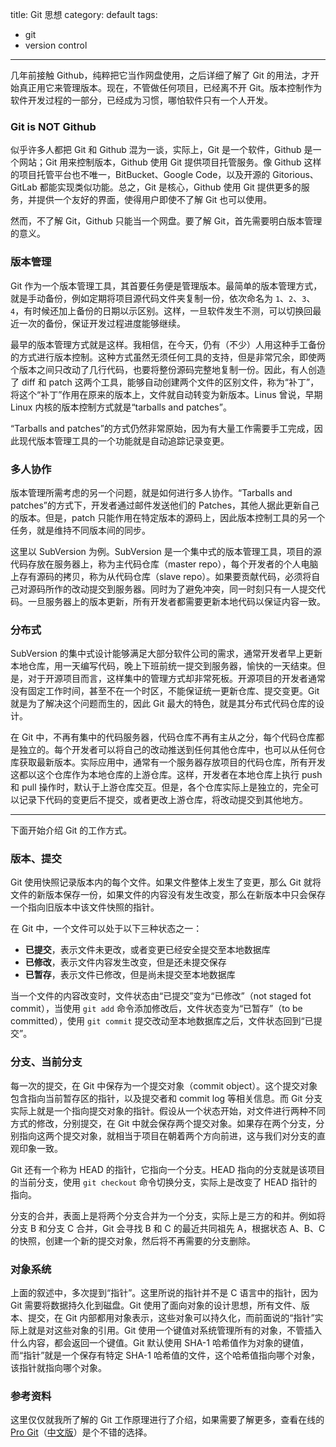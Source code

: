 title: Git 思想
category: default
tags:
- git
- version control
---

几年前接触 Github，纯粹把它当作网盘使用，之后详细了解了 Git 的用法，才开始真正用它来管理版本。现在，不管做任何项目，已经离不开 Git。版本控制作为软件开发过程的一部分，已经成为习惯，哪怕软件只有一个人开发。

### Git is NOT Github

似乎许多人都把 Git 和 Github 混为一谈，实际上，Git 是一个软件，Github 是一个网站；Git 用来控制版本，Github 使用 Git 提供项目托管服务。像 Github 这样的项目托管平台也不唯一，BitBucket、Google Code，以及开源的 Gitorious、GitLab 都能实现类似功能。总之，Git 是核心，Github 使用 Git 提供更多的服务，并提供一个友好的界面，使得用户即使不了解 Git 也可以使用。

然而，不了解 Git，Github 只能当一个网盘。要了解 Git，首先需要明白版本管理的意义。

### 版本管理

Git 作为一个版本管理工具，其首要任务便是管理版本。最简单的版本管理方式，就是手动备份，例如定期将项目源代码文件夹复制一份，依次命名为 `1`、`2`、`3`、`4`，有时候还加上备份的日期以示区别。这样，一旦软件发生不测，可以切换回最近一次的备份，保证开发过程进度能够继续。

最早的版本管理方式就是这样。我相信，在今天，仍有（不少）人用这种手工备份的方式进行版本控制。这种方式虽然无须任何工具的支持，但是非常冗余，即使两个版本之间只改动了几行代码，也要将整份源码完整地复制一份。因此，有人创造了 diff 和 patch 这两个工具，能够自动创建两个文件的区别文件，称为“补丁”，将这个“补丁”作用在原来的版本上，文件就自动转变为新版本。Linus 曾说，早期 Linux 内核的版本控制方式就是“tarballs and patches”。

“Tarballs and patches”的方式仍然非常原始，因为有大量工作需要手工完成，因此现代版本管理工具的一个功能就是自动追踪记录变更。

### 多人协作

版本管理所需考虑的另一个问题，就是如何进行多人协作。“Tarballs and patches”的方式下，开发者通过邮件发送他们的 Patches，其他人据此更新自己的版本。但是，patch 只能作用在特定版本的源码上，因此版本控制工具的另一个任务，就是维持不同版本间的同步。

这里以 SubVersion 为例。SubVersion 是一个集中式的版本管理工具，项目的源代码存放在服务器上，称为主代码仓库（master repo），每个开发者的个人电脑上存有源码的拷贝，称为从代码仓库（slave repo）。如果要贡献代码，必须将自己对源码所作的改动提交到服务器。同时为了避免冲突，同一时刻只有一人提交代码。一旦服务器上的版本更新，所有开发者都需要更新本地代码以保证内容一致。

### 分布式

SubVersion 的集中式设计能够满足大部分软件公司的需求，通常开发者早上更新本地仓库，用一天编写代码，晚上下班前统一提交到服务器，愉快的一天结束。但是，对于开源项目而言，这样集中的管理方式却非常死板。开源项目的开发者通常没有固定工作时间，甚至不在一个时区，不能保证统一更新仓库、提交变更。Git 就是为了解决这个问题而生的，因此 Git 最大的特色，就是其分布式代码仓库的设计。

在 Git 中，不再有集中的代码服务器，代码仓库不再有主从之分，每个代码仓库都是独立的。每个开发者可以将自己的改动推送到任何其他仓库中，也可以从任何仓库获取最新版本。实际应用中，通常有一个服务器存放项目的代码仓库，所有开发这都以这个仓库作为本地仓库的上游仓库。这样，开发者在本地仓库上执行 push 和 pull 操作时，默认于上游仓库交互。但是，各个仓库实际上是独立的，完全可以记录下代码的变更后不提交，或者更改上游仓库，将改动提交到其他地方。

- - -

下面开始介绍 Git 的工作方式。

### 版本、提交

Git 使用快照记录版本内的每个文件。如果文件整体上发生了变更，那么 Git 就将文件的新版本保存一份，如果文件的内容没有发生改变，那么在新版本中只会保存一个指向旧版本中该文件快照的指针。

在 Git 中，一个文件可以处于以下三种状态之一：

- **已提交**，表示文件未更改，或者变更已经安全提交至本地数据库
- **已修改**，表示文件内容发生改变，但是还未提交保存
- **已暂存**，表示文件已修改，但是尚未提交至本地数据库

当一个文件的内容改变时，文件状态由“已提交”变为“已修改”（not staged fot commit），当使用 `git add` 命令添加修改后，文件状态变为“已暂存”（to be committed），使用 `git commit` 提交改动至本地数据库之后，文件状态回到“已提交”。

### 分支、当前分支

每一次的提交，在 Git 中保存为一个提交对象（commit object）。这个提交对象包含指向当前暂存区的指针，以及提交者和 commit log 等相关信息。而 Git 分支实际上就是一个指向提交对象的指针。假设从一个状态开始，对文件进行两种不同方式的修改，分别提交，在 Git 中就会保存两个提交对象。如果存在两个分支，分别指向这两个提交对象，就相当于项目在朝着两个方向前进，这与我们对分支的直观印象一致。

Git 还有一个称为 HEAD 的指针，它指向一个分支。HEAD 指向的分支就是该项目的当前分支，使用 `git checkout` 命令切换分支，实际上是改变了 HEAD 指针的指向。

分支的合并，表面上是将两个分支合并为一个分支，实际上是三方的和并。例如将分支 B 和分支 C 合并，Git 会寻找 B 和 C 的最近共同祖先 A，根据状态 A、B、C 的快照，创建一个新的提交对象，然后将不再需要的分支删除。

### 对象系统

上面的叙述中，多次提到“指针”。这里所说的指针并不是 C 语言中的指针，因为 Git 需要将数据持久化到磁盘。Git 使用了面向对象的设计思想，所有文件、版本、提交，在 Git 内部都用对象表示，这些对象可以持久化，而前面说的“指针”实际上就是对这些对象的引用。Git 使用一个键值对系统管理所有的对象，不管插入什么内容，都会返回一个键值。Git 默认使用 SHA-1 哈希值作为对象的键值，而“指针”就是一个保存有特定 SHA-1 哈希值的文件，这个哈希值指向哪个对象，该指针就指向哪个对象。

### 参考资料

这里仅仅就我所了解的 Git 工作原理进行了介绍，如果需要了解更多，查看在线的 [Pro Git](http://git-scm.com/book/en/v2)（[中文版](http://git-scm.com/book/zh/v1)）是个不错的选择。
